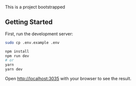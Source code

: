This is a project bootstrapped 

## Getting Started

First, run the development server:

```bash
sudo cp .env.example .env

npm install
npm run dev
# or
yarn
yarn dev
```

Open [http://localhost:3035](http://localhost:3035) with your browser to see the result.